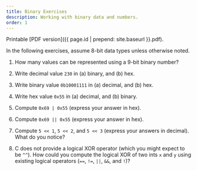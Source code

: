 ```yaml
---
title: Binary Exercises
description: Working with binary data and numbers.
order: 1
---
```

Printable [PDF version]({{ page.id | prepend: site.baseurl }}.pdf).

In the following exercises, assume 8-bit data types unless otherwise noted.

1. How many values can be represented using a 9-bit binary number?

2. Write decimal value `230` in (a) binary, and (b) hex.

3. Write binary value `0b10001111` in (a) decimal, and (b) hex.

4. Write hex value `0x55` in (a) decimal, and (b) binary.

5. Compute `0x69 | 0x55` (express your answer in hex).

6. Compute `0x69 || 0x55` (express your answer in hex).

7. Compute `5 << 1`, `5 << 2`, and `5 << 3` (express your answers in decimal). What do you notice?

8. C does not provide a logical XOR operator (which you might expect to be `^^`). How could you compute the logical XOR of two ints `x` and `y` using existing logical operators (`==`, `!=`, `||`, `&&`, and `!`)?

